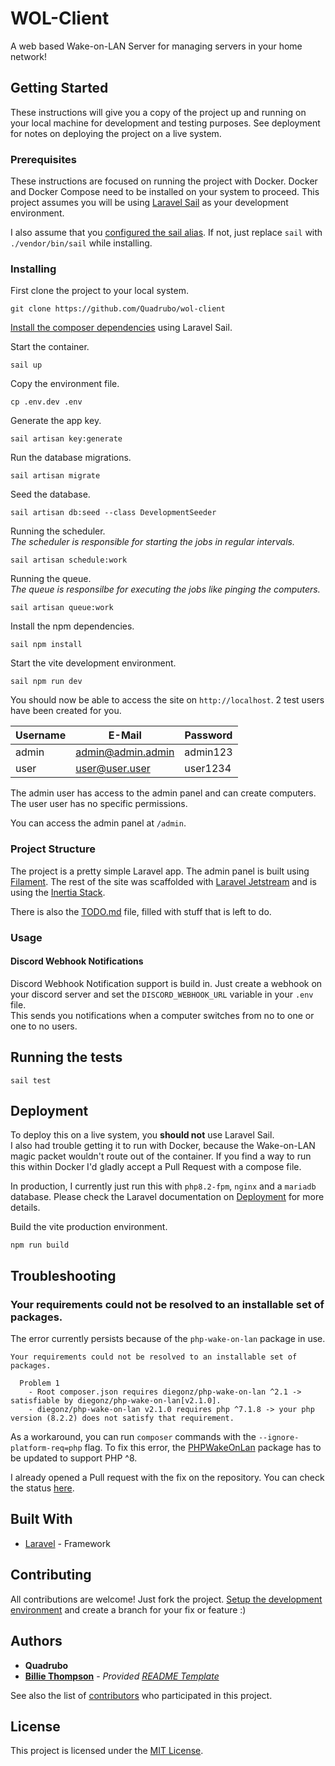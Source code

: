 # WOL-Client

A web based Wake-on-LAN Server for managing servers in your home network!

## Getting Started

These instructions will give you a copy of the project up and running on
your local machine for development and testing purposes. See deployment
for notes on deploying the project on a live system.

### Prerequisites

These instructions are focused on running the project with Docker. Docker and Docker Compose need to be installed on your system to proceed. This project assumes you will be using [Laravel Sail](https://laravel.com/docs/9.x/sail) as your development environment.

I also assume that you [configured the sail alias](https://laravel.com/docs/9.x/sail#configuring-a-shell-alias). If not, just replace `sail` with `./vendor/bin/sail` while installing.

### Installing

First clone the project to your local system.

```
git clone https://github.com/Quadrubo/wol-client
```

[Install the composer dependencies](https://laravel.com/docs/9.x/sail#installing-composer-dependencies-for-existing-projects) using Laravel Sail.

Start the container.

```
sail up
```

Copy the environment file.

```
cp .env.dev .env
```

Generate the app key.

```
sail artisan key:generate
```

Run the database migrations.

```
sail artisan migrate
```

Seed the database.

```
sail artisan db:seed --class DevelopmentSeeder
```

Running the scheduler.  
*The scheduler is responsible for starting the jobs in regular intervals.*

```
sail artisan schedule:work
```

Running the queue.  
*The queue is responsilbe for executing the jobs like pinging the computers.*

```
sail artisan queue:work
```

Install the npm dependencies.

```
sail npm install
```

Start the vite development environment.

```
sail npm run dev
```

You should now be able to access the site on `http://localhost`. 2 test users have been created for you.

| Username | E-Mail            | Password |
| -------- | ----------------- | -------- |
| admin    | admin@admin.admin | admin123 |
| user     | user@user.user    | user1234 |

The admin user has access to the admin panel and can create computers. The user user has no specific permissions.

You can access the admin panel at `/admin`.

### Project Structure

The project is a pretty simple Laravel app. The admin panel is built using [Filament](https://github.com/filamentphp/filament). The rest of the site was scaffolded with [Laravel Jetstream](https://github.com/laravel/jetstream) and is using the [Inertia Stack](https://jetstream.laravel.com/2.x/stacks/inertia.html).

There is also the [TODO.md](TODO.md) file, filled with stuff that is left to do. 

### Usage

#### Discord Webhook Notifications

Discord Webhook Notification support is build in. Just create a webhook on your discord server and set the `DISCORD_WEBHOOK_URL` variable in your `.env` file.  
This sends you notifications when a computer switches from no to one or one to no users.

## Running the tests

```
sail test
```

## Deployment

To deploy this on a live system, you **should not** use Laravel Sail.  
I also had trouble getting it to run with Docker, because the Wake-on-LAN magic packet wouldn't route out of the container. If you find a way to run this within Docker I'd gladly accept a Pull Request with a compose file.

In production, I currently just run this with `php8.2-fpm`, `nginx` and a `mariadb` database. Please check the Laravel documentation on [Deployment](https://laravel.com/docs/9.x/deployment) for more details.

Build the vite production environment.

```
npm run build
```

## Troubleshooting

### Your requirements could not be resolved to an installable set of packages.

The error currently persists because of the `php-wake-on-lan` package in use.

```
Your requirements could not be resolved to an installable set of packages.

  Problem 1
    - Root composer.json requires diegonz/php-wake-on-lan ^2.1 -> satisfiable by diegonz/php-wake-on-lan[v2.1.0].
    - diegonz/php-wake-on-lan v2.1.0 requires php ^7.1.8 -> your php version (8.2.2) does not satisfy that requirement.
```

As a workaround, you can run `composer` commands with the `--ignore-platform-req=php` flag.
To fix this error, the [PHPWakeOnLan](https://github.com/diegonz/PHPWakeOnLan) package has to be updated to support PHP ^8.

I already opened a Pull request with the fix on the repository. You can check the status [here](https://github.com/diegonz/PHPWakeOnLan/pull/9).

## Built With

  - [Laravel](https://github.com/laravel/framework) - Framework

## Contributing

All contributions are welcome! Just fork the project. [Setup the development environment](#installing) and create a branch for your fix or feature :)

## Authors

  - **Quadrubo**
  - **[Billie Thompson](https://github.com/PurpleBooth)** - *Provided [README Template](https://github.com/PurpleBooth/a-good-readme-template)*

See also the list of
[contributors](https://github.com/Quadrubo/wol-client/graphs/contributors)
who participated in this project.

## License

This project is licensed under the [MIT License](LICENSE.md).
